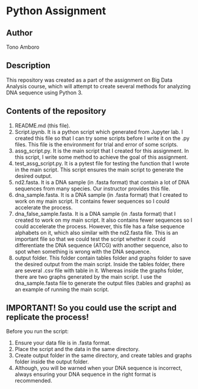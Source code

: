 # Python Assignment
## Author
Tono Amboro

## Description
This repository was created as a part of the assignment on Big Data Analysis course, which will attempt to create several methods for analyzing DNA sequence using Python 3.  

## Contents of the repository
1. README.md (this file).
2. Script.ipynb. It is a python script which generated from Jupyter lab. I created this file so that I can try some scripts before I write it on the .py files. This file is the environment for trial and error of some scripts. 
3. assg_script.py. It is the main script that I created for this assignment. In this script, I write some method to achieve the goal of this assignment. 
4. test_assg_script.py. It is a pytest file for testing the function that I wrote in the main script. This script ensures the main script to generate the desired output. 
5. nd2.fasta. It is a DNA sample (in .fasta format) that contain a lot of DNA sequences from many species. Our instructor provides this file. 
6. dna_sample.fasta. It is a DNA sample (in .fasta format) that I created to work on my main script. It contains fewer sequences so I could accelerate the process. 
7. dna_false_sample.fasta. It is a DNA sample (in .fasta format) that I created to work on my main script. It also contains fewer sequences so I could accelerate the process. However, this file has a false sequence alphabets on it, which also similar with the nd2.fasta file. This is an important file so that we could test the script whether it could differentiate the DNA sequence (ATCG) with another sequence, also to spot when something is wrong with the DNA sequence. 
8. output folder. This folder contain tables folder and graphs folder to save the desired output from the main script. Inside the tables folder, there are several .csv file with table in it. Whereas inside the graphs folder, there are two graphs generated by the main script. I use the dna_sample.fasta file to generate the output files (tables and graphs) as an example of running the main script. 

## IMPORTANT! So you could use the script and replicate the process!
Before you run the script:
1. Ensure your data file is in .fasta format.
2. Place the script and the data in the same directory.
3. Create output folder in the same directory, and create tables and graphs folder inside the output folder.
4. Although, you will be warned when your DNA sequence is incorrect, always ensuring your DNA sequence in the right format is recommended.
